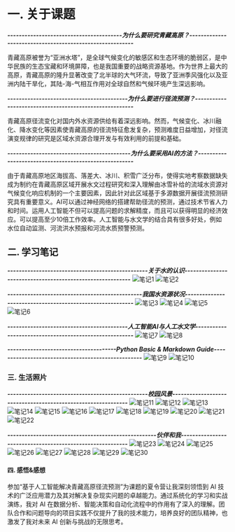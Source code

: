 # 一. **关于课题**

***----------------------------------------为什么要研究青藏高原？---------------------------------------------------------***

   青藏高原被誉为“亚洲水塔”，是全球气候变化的敏感区和生态环境的脆弱区，是中华民族的生态宝藏和环境屏障，也是我国重要的战略资源基地。作为世界上最大的高原，青藏高原的隆升显著改变了北半球的大气环流，导致了亚洲季风强化以及亚洲内陆干旱化，其陆-海-气相互作用对全球自然和气候环境产生深远影响。

***------------------------------------------为什么要进行径流预测？-------------------------------------------------------***

   青藏高原径流变化对国内外水资源供给有着深远影响。然而，气候变化、冰川融化、降水变化等因素使青藏高原的径流特征愈发复杂，预测难度日益增加，对径流演变规律的研究是区域水资源合理开发与有效利用的前提和基础。

***-------------------------------------------为什么要采用AI的方法？------------------------------------------------------***

   由于青藏高原地区海拔高、落差大、冰川、积雪广泛分布，使得实地考察数据缺失成为制约在青藏高原区域开展水文过程研究和深入理解由冰雪补给的流域水资源对气候变化响应机制的一个主要因素，因此针对此区域基于多源数据开展径流预测研究具有重要意义。AI可以通过神经网络的搭建帮助径流的预测，通过技术节省人力和时间。运用人工智能不但可以提高问题的求解精度，而且可以获得明显的经济效应。可以提高至少10倍工作效率。人工智能与水文学的结合具有很多好处，例如水位自动监测、河流洪水预报和河流水质预警预测。

## 二. **学习笔记**

***-------------------------------------------------关于水的认识----------------------------------------------------------***
![笔记1](LZY/images/1.jpg)
![笔记2](LZY/images/2.jpg)

***-----------------------------------------------我国水资源状况----------------------------------------------------------***
![笔记3](LZY/images/3.jpg)
![笔记4](LZY/images/4.jpg)
![笔记5](LZY/images/5.jpg)
![笔记6](LZY/images/6.jpg)

***------------------------------------------人工智能AI与人工水文学-------------------------------------------------------***
![笔记7](LZY/images/7.jpg)
![笔记8](LZY/images/8.jpg)

***--------------------------------------Python Basic & Markdown Guide---------------------------------------------------***
![笔记9](LZY/images/10.jpg)
![笔记10](LZY/images/10.jpg)

### 三. **生活照片**

***-------------------------------------------------校园风景-------------------------------------------------------------***
![笔记11](LZY/images/11.jpg)
![笔记12](LZY/images/12.jpg)
![笔记13](LZY/images/13.jpg)
![笔记14](LZY/images/14.jpg)
![笔记15](LZY/images/15.jpg)
![笔记16](LZY/images/16.jpg)
![笔记17](LZY/images/17.jpg)
![笔记18](LZY/images/18.jpg)
![笔记19](LZY/images/19.jpg)
![笔记20](LZY/images/20.jpg)
![笔记21](LZY/images/21.jpg)
![笔记22](LZY/images/21.jpg)

***----------------------------------------------------伙伴和我----------------------------------------------------------***
![笔记23](LZY/images/23.jpg)
![笔记24](LZY/images/24.jpg)
![笔记25](LZY/images/25.jpg)
![笔记26](LZY/images/26.jpg)
![笔记27](LZY/images/27.jpg)
![笔记28](LZY/images/28.jpg)
![笔记29](LZY/images/29.jpg)
![笔记30](LZY/images/30.jpg)

#### 四. **感悟&感想**

参加“基于人工智能解决青藏高原径流预测”为课题的夏令营让我深刻领悟到 AI 技术的广泛应用潜力及其对解决复杂现实问题的卓越能力。通过系统化的学习和实战演练，我对 AI 在数据分析、智能决策和自动化流程中的作用有了深入的理解。团队合作和问题导向的项目实践不仅提升了我的技术能力，培养良好的团队精神，也激发了我对未来 AI 创新与挑战的无限思考。






   

